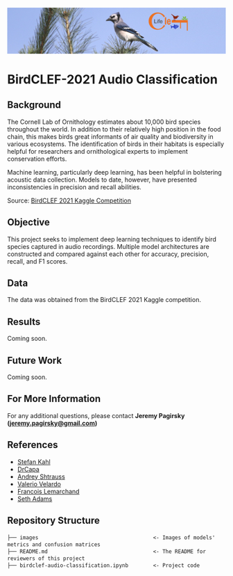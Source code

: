 ![birb](images/header.png)

# BirdCLEF-2021 Audio Classification

## Background

The Cornell Lab of Ornithology estimates about 10,000 bird species throughout the world. In addition to their relatively high position in the food chain, this makes birds great informants of air quality and biodiversity in various ecosystems. The identification of birds in their habitats is especially helpful for researchers and ornithological experts to implement conservation efforts.

Machine learning, particularly deep learning, has been helpful in bolstering acoustic data collection. Models to date, however, have presented inconsistencies in precision and recall abilities.

Source: [BirdCLEF 2021 Kaggle Competition](https://www.kaggle.com/c/birdclef-2021)

## Objective

This project seeks to implement deep learning techniques to identify bird species captured in audio recordings. Multiple model architectures are constructed and compared against each other for accuracy, precision, recall, and F1 scores.

## Data

The data was obtained from the BirdCLEF 2021 Kaggle competition.

## Results

Coming soon.

## Future Work

Coming soon.

## For More Information

For any additional questions, please contact **Jeremy Pagirsky (jeremy.pagirsky@gmail.com)**

## References

- [Stefan Kahl](https://www.kaggle.com/stefankahl/birdclef2021-model-training)
- [DrCapa](https://www.kaggle.com/drcapa/birdclef-2021-starter)
- [Andrey Shtrauss](https://www.kaggle.com/shtrausslearning/keras-inference-birdclef2021-starter)
- [Valerio Velardo](https://github.com/musikalkemist/pytorchforaudio/blob/main/08%20Implementing%20a%20CNN%20network/cnn.py)
- [Francois Lemarchand](https://www.kaggle.com/frlemarchand/bird-song-classification-using-an-efficientnet)
- [Seth Adams](https://github.com/seth814/Audio-Classification/blob/master/models.py)

## Repository Structure

```
├── images                                     <- Images of models' metrics and confusion matrices
├── README.md                                  <- The README for reviewers of this project
├── birdclef-audio-classification.ipynb        <- Project code